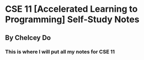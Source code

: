 # CSE 11 [Accelerated Learning to Programming] Self-Study Notes
## By Chelcey Do

### This is where I will put all my notes for CSE 11
